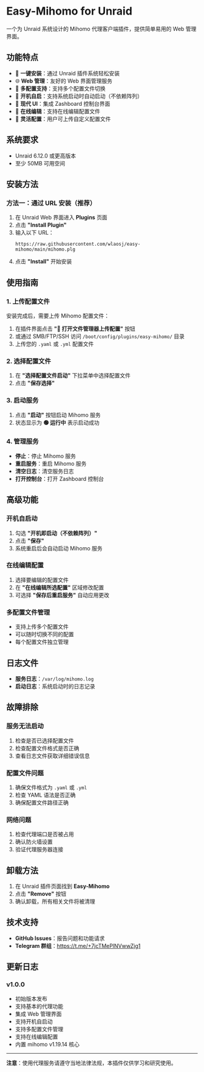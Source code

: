 # Easy-Mihomo for Unraid

一个为 Unraid 系统设计的 Mihomo 代理客户端插件，提供简单易用的 Web 管理界面。

## 功能特点

- 🚀 **一键安装**：通过 Unraid 插件系统轻松安装
- 🌐 **Web 管理**：友好的 Web 界面管理服务
- 📁 **多配置支持**：支持多个配置文件切换
- 🔄 **开机自启**：支持系统启动时自动启动（不依赖阵列）
- 🎨 **现代 UI**：集成 Zashboard 控制台界面
- 📝 **在线编辑**：支持在线编辑配置文件
- 🔧 **灵活配置**：用户可上传自定义配置文件

## 系统要求

- Unraid 6.12.0 或更高版本
- 至少 50MB 可用空间

## 安装方法

### 方法一：通过 URL 安装（推荐）

1. 在 Unraid Web 界面进入 **Plugins** 页面
2. 点击 **"Install Plugin"**
3. 输入以下 URL：
   ```
   https://raw.githubusercontent.com/wlaosj/easy-mihomo/main/mihomo.plg
   ```
4. 点击 **"Install"** 开始安装


## 使用指南

### 1. 上传配置文件

安装完成后，需要上传 Mihomo 配置文件：

1. 在插件界面点击 **"📂 打开文件管理器上传配置"** 按钮
2. 或通过 SMB/FTP/SSH 访问 `/boot/config/plugins/easy-mihomo/` 目录
3. 上传您的 `.yaml` 或 `.yml` 配置文件

### 2. 选择配置文件

1. 在 **"选择配置文件启动"** 下拉菜单中选择配置文件
2. 点击 **"保存选择"**

### 3. 启动服务

1. 点击 **"启动"** 按钮启动 Mihomo 服务
2. 状态显示为 **🟢 运行中** 表示启动成功

### 4. 管理服务

- **停止**：停止 Mihomo 服务
- **重启服务**：重启 Mihomo 服务
- **清空日志**：清空服务日志
- **打开控制台**：打开 Zashboard 控制台

## 高级功能

### 开机自启动

1. 勾选 **"开机即启动（不依赖阵列）"**
2. 点击 **"保存"**
3. 系统重启后会自动启动 Mihomo 服务

### 在线编辑配置

1. 选择要编辑的配置文件
2. 在 **"在线编辑所选配置"** 区域修改配置
3. 可选择 **"保存后重启服务"** 自动应用更改

### 多配置文件管理

- 支持上传多个配置文件
- 可以随时切换不同的配置
- 每个配置文件独立管理

## 日志文件

- **服务日志**：`/var/log/mihomo.log`
- **启动日志**：系统启动时的日志记录

## 故障排除

### 服务无法启动

1. 检查是否已选择配置文件
2. 检查配置文件格式是否正确
3. 查看日志文件获取详细错误信息

### 配置文件问题

1. 确保文件格式为 `.yaml` 或 `.yml`
2. 检查 YAML 语法是否正确
3. 确保配置文件路径正确

### 网络问题

1. 检查代理端口是否被占用
2. 确认防火墙设置
3. 验证代理服务器连接

## 卸载方法

1. 在 Unraid 插件页面找到 **Easy-Mihomo**
2. 点击 **"Remove"** 按钮
3. 确认卸载，所有相关文件将被清理

## 技术支持

- **GitHub Issues**：报告问题和功能请求
- **Telegram 群组**：https://t.me/+7jcTMePlNVwwZjg1

## 更新日志

### v1.0.0
- 初始版本发布
- 支持基本的代理功能
- 集成 Web 管理界面
- 支持开机自启动
- 支持多配置文件管理
- 支持在线编辑配置
- 内置 mihomo v1.19.14 核心

---

**注意**：使用代理服务请遵守当地法律法规，本插件仅供学习和研究使用。
